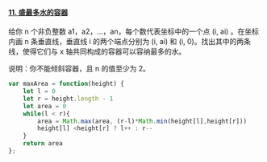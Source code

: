 #### [11. 盛最多水的容器](https://leetcode-cn.com/problems/container-with-most-water/)

给你 n 个非负整数 a1，a2，...，an，每个数代表坐标中的一个点 (i, ai) 。在坐标内画 n 条垂直线，垂直线 i 的两个端点分别为 (i, ai) 和 (i, 0)。找出其中的两条线，使得它们与 x 轴共同构成的容器可以容纳最多的水。

说明：你不能倾斜容器，且 n 的值至少为 2。

```javascript
var maxArea = function(height) {
    let l = 0
    let r = height.length - 1
    let area = 0
    while(l < r){
        area = Math.max(area, (r-l)*Math.min(height[l],height[r]))
        height[l] <height[r] ? l++ : r--
    }
    return area
};
```

